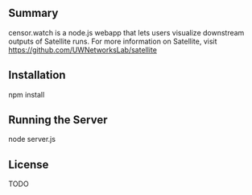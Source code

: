 ## Summary

censor.watch is a node.js webapp that lets users visualize downstream outputs of Satellite runs.  For more information on Satellite, visit https://github.com/UWNetworksLab/satellite

## Installation

npm install

## Running the Server

node server.js

## License

TODO
